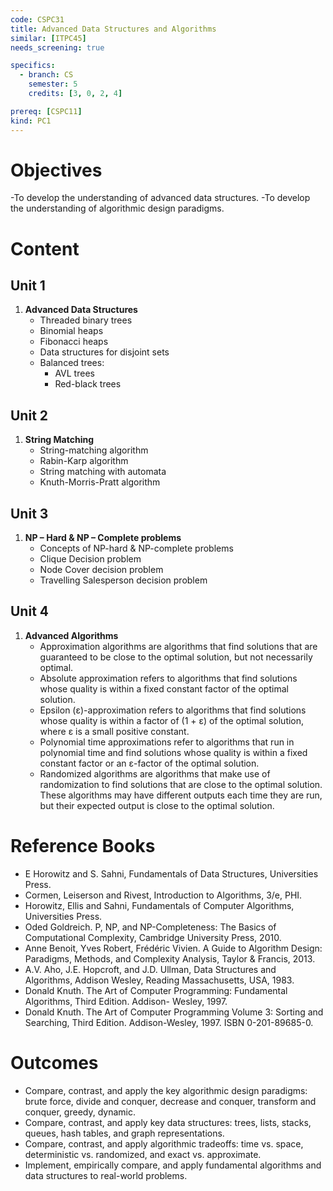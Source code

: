 ```yaml
---
code: CSPC31
title: Advanced Data Structures and Algorithms
similar: [ITPC45]
needs_screening: true

specifics:
  - branch: CS
    semester: 5
    credits: [3, 0, 2, 4]

prereq: [CSPC11]
kind: PC1
---
```


# Objectives

-To develop the understanding of advanced data structures.
-To develop the understanding of algorithmic design paradigms.

# Content

## Unit 1

1. **Advanced Data Structures**
    - Threaded binary trees
    - Binomial heaps
    - Fibonacci heaps
    - Data structures for disjoint sets
    - Balanced trees:
        - AVL trees
        - Red-black trees

## Unit 2

1. **String Matching**
    - String-matching algorithm
    - Rabin-Karp algorithm
    - String matching with automata
    - Knuth-Morris-Pratt algorithm

## Unit 3

1. **NP – Hard & NP – Complete problems**
    - Concepts of NP-hard & NP-complete problems
    - Clique Decision problem
    - Node Cover decision problem
    - Travelling Salesperson decision problem

## Unit 4

1. **Advanced Algorithms**
    - Approximation algorithms are algorithms that find solutions that are guaranteed to be close to the optimal solution, but not necessarily optimal.
    - Absolute approximation refers to algorithms that find solutions whose quality is within a fixed constant factor of the optimal solution.
    - Epsilon (ε)-approximation refers to algorithms that find solutions whose quality is within a factor of (1 + ε) of the optimal solution, where ε is a small positive constant.
    - Polynomial time approximations refer to algorithms that run in polynomial time and find solutions whose quality is within a fixed constant factor or an ε-factor of the optimal solution.
    - Randomized algorithms are algorithms that make use of randomization to find solutions that are close to the optimal solution. These algorithms may have different outputs each time they are run, but their expected output is close to the optimal solution.

# Reference Books

- E Horowitz and S. Sahni, Fundamentals of Data Structures, Universities Press.
- Cormen, Leiserson and Rivest, Introduction to Algorithms, 3/e, PHI.
- Horowitz, Ellis and Sahni, Fundamentals of Computer Algorithms, Universities Press.
- Oded Goldreich. P, NP, and NP-Completeness: The Basics of Computational Complexity, Cambridge University Press, 2010.
- Anne Benoit, Yves Robert, Frédéric Vivien. A Guide to Algorithm Design: Paradigms, Methods, and Complexity Analysis, Taylor & Francis, 2013.
- A.V. Aho, J.E. Hopcroft, and J.D. Ullman, Data Structures and Algorithms, Addison Wesley, Reading Massachusetts, USA, 1983.
- Donald Knuth. The Art of Computer Programming: Fundamental Algorithms, Third Edition. Addison- Wesley, 1997.
- Donald Knuth. The Art of Computer Programming Volume 3: Sorting and Searching, Third Edition. Addison-Wesley, 1997. ISBN 0-201-89685-0.

# Outcomes

- Compare, contrast, and apply the key algorithmic design paradigms: brute force, divide and conquer, decrease and conquer, transform and conquer, greedy, dynamic.
- Compare, contrast, and apply key data structures: trees, lists, stacks, queues, hash tables, and graph representations.
- Compare, contrast, and apply algorithmic tradeoffs: time vs. space, deterministic vs. randomized, and exact vs. approximate.
- Implement, empirically compare, and apply fundamental algorithms and data structures to real-world problems.
